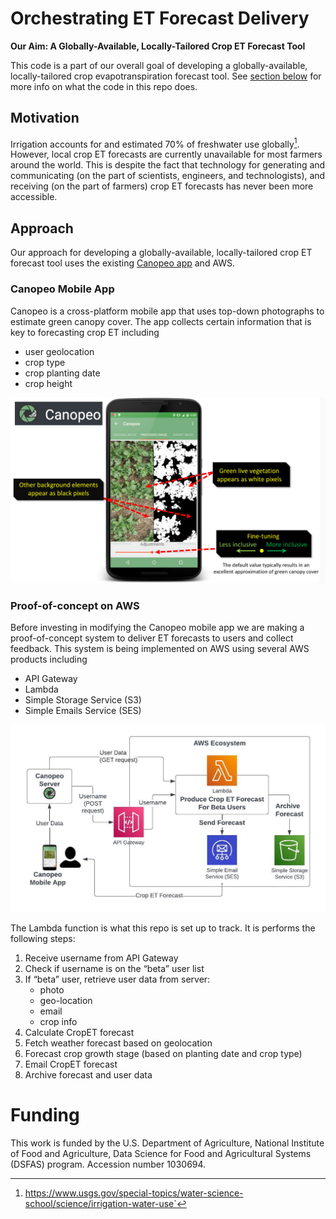 # Orchestrating ET Forecast Delivery

**Our Aim: A Globally-Available, Locally-Tailored Crop ET Forecast Tool**

This code is a part of our overall goal of developing a globally-available, locally-tailored crop evapotranspiration forecast tool. See [section below](#proof-of-concept-on-aws) for more info on what the code in this repo does.

## Motivation
Irrigation accounts for and estimated 70% of freshwater use globally[^1]. However, local crop ET forecasts are currently unavailable for most farmers around the world. This is despite the fact that technology for generating and communicating (on the part of scientists, engineers, and technologists), and receiving (on the part of farmers) crop ET forecasts has never been more accessible.

## Approach
Our approach for developing a globally-available, locally-tailored crop ET forecast tool uses the existing [Canopeo app](canopeoapp.com) and AWS.

### Canopeo Mobile App
Canopeo is a cross-platform mobile app that uses top-down photographs to estimate green canopy cover. The app collects certain information that is key to forecasting crop ET including
- user geolocation
- crop type
- crop planting date
- crop height

![Canopeo APP](resources/img/canopeo.jpg)

### Proof-of-concept on AWS
Before investing in modifying the Canopeo mobile app we are making a proof-of-concept system to deliver ET forecasts to users and collect feedback. This system is being implemented on AWS using several AWS products including
- API Gateway
- Lambda
- Simple Storage Service (S3)
- Simple Emails Service (SES)

![AWS workflow](resources/img/ET_estimation_workflow.jpeg)

The Lambda function is what this repo is set up to track. It is performs the following steps:
1. Receive username from API Gateway
2. Check if username is on the “beta” user list
3. If “beta” user, retrieve user data from server:
	- photo
	- geo-location
	- email
	- crop info
4. Calculate CropET forecast
5. Fetch weather forecast based on geolocation
6. Forecast crop growth stage (based on planting date and crop type)
7. Email CropET forecast
8. Archive forecast and user data

# Funding
This work is funded by the U.S. Department of Agriculture, National Institute of Food and Agriculture, Data Science for Food and Agricultural Systems (DSFAS) program. Accession number 1030694. 

[^1]:https://www.usgs.gov/special-topics/water-science-school/science/irrigation-water-use`



